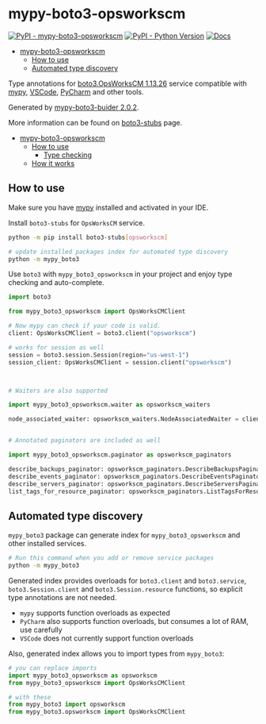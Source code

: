 # mypy-boto3-opsworkscm

[![PyPI - mypy-boto3-opsworkscm](https://img.shields.io/pypi/v/mypy-boto3-opsworkscm.svg?color=blue)](https://pypi.org/project/mypy-boto3-opsworkscm)
[![PyPI - Python Version](https://img.shields.io/pypi/pyversions/mypy-boto3-opsworkscm.svg?color=blue)](https://pypi.org/project/mypy-boto3-opsworkscm)
[![Docs](https://img.shields.io/readthedocs/mypy-boto3-builder.svg?color=blue)](https://mypy-boto3-builder.readthedocs.io/)

- [mypy-boto3-opsworkscm](#mypy-boto3-opsworkscm)
  - [How to use](#how-to-use)
  - [Automated type discovery](#automated-type-discovery)


Type annotations for
[boto3.OpsWorksCM 1.13.26](https://boto3.amazonaws.com/v1/documentation/api/1.13.26/reference/services/opsworkscm.html#OpsWorksCM) service
compatible with [mypy](https://github.com/python/mypy), [VSCode](https://code.visualstudio.com/),
[PyCharm](https://www.jetbrains.com/pycharm/) and other tools.

Generated by [mypy-boto3-buider 2.0.2](https://github.com/vemel/mypy_boto3_builder).

More information can be found on [boto3-stubs](https://pypi.org/project/boto3-stubs/) page.

- [mypy-boto3-opsworkscm](#mypy-boto3-opsworkscm)
  - [How to use](#how-to-use)
    - [Type checking](#type-checking)
  - [How it works](#how-it-works)

## How to use

Make sure you have [mypy](https://github.com/python/mypy) installed and activated in your IDE.

Install `boto3-stubs` for `OpsWorksCM` service.

```bash
python -m pip install boto3-stubs[opsworkscm]

# update installed packages index for automated type discovery
python -m mypy_boto3
```

Use `boto3` with `mypy_boto3_opsworkscm` in your project and enjoy type checking and auto-complete.

```python
import boto3

from mypy_boto3_opsworkscm import OpsWorksCMClient

# Now mypy can check if your code is valid.
client: OpsWorksCMClient = boto3.client("opsworkscm")

# works for session as well
session = boto3.session.Session(region="us-west-1")
session_client: OpsWorksCMClient = session.client("opsworkscm")



# Waiters are also supported

import mypy_boto3_opsworkscm.waiter as opsworkscm_waiters

node_associated_waiter: opsworkscm_waiters.NodeAssociatedWaiter = client.get_waiter("node_associated")


# Annotated paginators are included as well

import mypy_boto3_opsworkscm.paginator as opsworkscm_paginators

describe_backups_paginator: opsworkscm_paginators.DescribeBackupsPaginator = client.get_paginator("describe_backups")
describe_events_paginator: opsworkscm_paginators.DescribeEventsPaginator = client.get_paginator("describe_events")
describe_servers_paginator: opsworkscm_paginators.DescribeServersPaginator = client.get_paginator("describe_servers")
list_tags_for_resource_paginator: opsworkscm_paginators.ListTagsForResourcePaginator = client.get_paginator("list_tags_for_resource")
```

## Automated type discovery

`mypy_boto3` package can generate index for `mypy_boto3_opsworkscm` and other installed services.

```bash
# Run this command when you add or remove service packages
python -m mypy_boto3
```

Generated index provides overloads for `boto3.client` and `boto3.service`,
`boto3.Session.client` and `boto3.Session.resource` functions,
so explicit type annotations are not needed.

- `mypy` supports function overloads as expected
- `PyCharm` also supports function overloads, but consumes a lot of RAM, use carefully
- `VSCode` does not currently support function overloads

Also, generated index allows you to import types from `mypy_boto3`:

```python
# you can replace imports
import mypy_boto3_opsworkscm as opsworkscm
from mypy_boto3_opsworkscm import OpsWorksCMClient

# with these
from mypy_boto3 import opsworkscm
from mypy_boto3.opsworkscm import OpsWorksCMClient
```